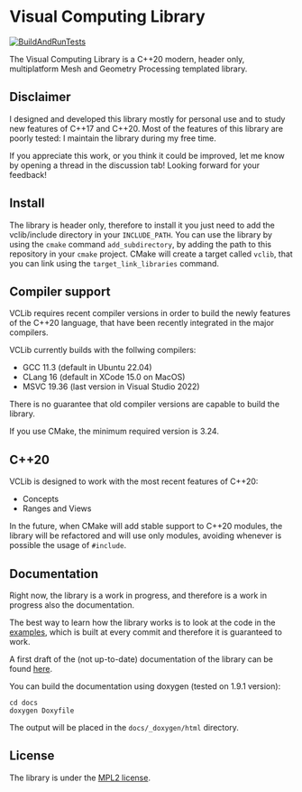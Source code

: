 # Visual Computing Library

[![BuildAndRunTests](https://github.com/cnr-isti-vclab/vclib/actions/workflows/BuildAndRunTests.yml/badge.svg)](https://github.com/cnr-isti-vclab/vclib/actions/workflows/BuildAndRunTests.yml)

The Visual Computing Library is a C++20 modern, header only, multiplatform Mesh and Geometry Processing templated library.

## Disclaimer

I designed and developed this library mostly for personal use and to study new features of C++17 and C++20.
Most of the features of this library are poorly tested: I maintain the library during my free time.

If you appreciate this work, or you think it could be improved, let me know by opening a thread in the discussion tab!
Looking forward for your feedback!

## Install

The library is header only, therefore to install it you just need to add the vclib/include directory in your
`INCLUDE_PATH`.
You can use the library by using the `cmake` command `add_subdirectory`, by adding the path to this repository
in your `cmake` project. CMake will create a target called `vclib`, that you can link using the `target_link_libraries` command.

## Compiler support

VCLib requires recent compiler versions in order to build the newly features of the C++20 language, that have been recently integrated in the major compilers.

VCLib currently builds with the follwing compilers:
  - GCC 11.3 (default in Ubuntu 22.04)
  - CLang 16 (default in XCode 15.0 on MacOS)
  - MSVC 19.36 (last version in Visual Studio 2022)

There is no guarantee that old compiler versions are capable to build the library.

If you use CMake, the minimum required version is 3.24.

## C++20

VCLib is designed to work with the most recent features of C++20:
  - Concepts
  - Ranges and Views

In the future, when CMake will add stable support to C++20 modules, the library will be refactored and will use only modules,
avoiding whenever is possible the usage of `#include`.

## Documentation

Right now, the library is a work in progress, and therefore is a work in progress also the documentation.

The best way to learn how the library works is to look at the code in the [examples](examples), which is built at every commit and therefore it is guaranteed to work.

A first draft of the (not up-to-date) documentation of the library can be found [here](https://alemuntoni.github.io/vclib/).

You can build the documentation using doxygen (tested on 1.9.1 version):

```
cd docs
doxygen Doxyfile
```

The output will be placed in the `docs/_doxygen/html` directory.

## License

The library is under the [MPL2 license](LICENSE).
